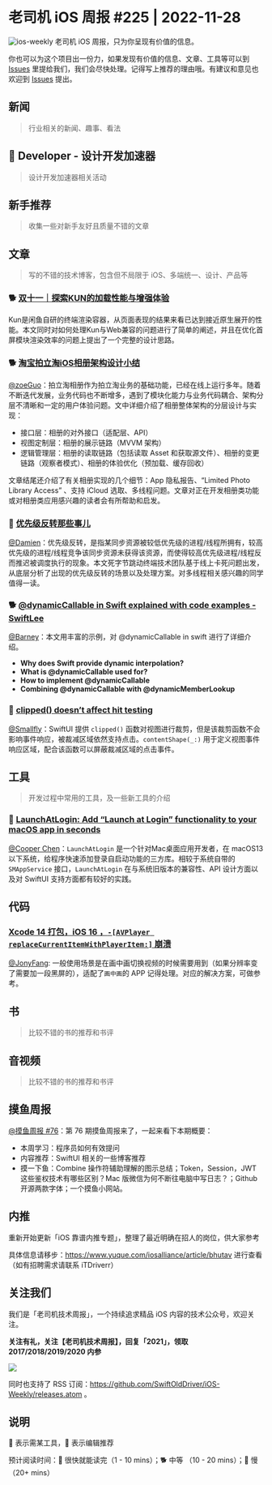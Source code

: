 # 老司机 iOS 周报 #225 | 2022-11-28

![ios-weekly](https://github.com/SwiftOldDriver/iOS-Weekly/blob/master/assets/ios-weekly.png?raw=true)
老司机 iOS 周报，只为你呈现有价值的信息。

你也可以为这个项目出一份力，如果发现有价值的信息、文章、工具等可以到 [Issues](https://github.com/SwiftOldDriver/iOS-Weekly/issues) 里提给我们，我们会尽快处理。记得写上推荐的理由哦。有建议和意见也欢迎到 [Issues](https://github.com/SwiftOldDriver/iOS-Weekly/issues) 提出。

## 新闻

> 行业相关的新闻、趣事、看法

##  Developer - 设计开发加速器

> 设计开发加速器相关活动

## 新手推荐

> 收集一些对新手友好且质量不错的文章

## 文章

> 写的不错的技术博客，包含但不局限于 iOS、多端统一、设计、产品等

### 🐕 [双十一｜探索KUN的加载性能与增强体验](https://mp.weixin.qq.com/s/NWRCembLGrqPzelf7Evw-A)

Kun是闲鱼自研的终端渲染容器，从页面表现的结果来看已达到接近原生展开的性能。本文同时对如何处理Kun与Web兼容的问题进行了简单的阐述，并且在优化首屏模块渲染效率的问题上提出了一个完整的设计思路。

### 🐕 [淘宝拍立淘iOS相册架构设计小结](https://mp.weixin.qq.com/s/ldbwl9nLxWyyBmk3bgX82A)

[@zoeGuo](https://github.com/zoeGuo)：拍立淘相册作为拍立淘业务的基础功能，已经在线上运行多年。随着不断迭代发展，业务代码也不断增多，遇到了模块化能力与业务代码耦合、架构分层不清晰和一定的用户体验问题。文中详细介绍了相册整体架构的分层设计与实现：
- 接口层：相册的对外接口（适配层、API）
- 视图定制层：相册的展示链路（MVVM 架构）
- 逻辑管理层：相册的读取链路（包括读取 Asset 和获取源文件）、相册的变更链路（观察者模式）、相册的体验优化（预加载、缓存回收）
      

文章结尾还介绍了有关相册实现的几个细节：App 隐私报告、“Limited Photo Library Access” 、支持 iCloud 选取、多线程问题。文章对正在开发相册类功能或对相册类应用感兴趣的读者会有所帮助和启发。


### 🐎 [优先级反转那些事儿](https://mp.weixin.qq.com/s/kp6cdDrdQ4rhfdXH-_Q8IA)

[@Damien](https://github.com/ZengyiMa)：优先级反转，是指某同步资源被较低优先级的进程/线程所拥有，较高优先级的进程/线程竞争该同步资源未获得该资源，而使得较高优先级进程/线程反而推迟被调度执行的现象。本文死字节跳动终端技术团队基于线上卡死问题出发，从底层分析了出现的优先级反转的场景以及处理方案。对多线程相关感兴趣的同学值得一读。

### 🐕 [@dynamicCallable in Swift explained with code examples - SwiftLee](https://www.avanderlee.com/swift/dynamiccallable/)

[@Barney](https://github.com/BarneyZhaoooo)：本文用丰富的示例，对 @dynamicCallable in swift 进行了详细介绍。

- **Why does Swift provide dynamic interpolation?**
- **What is @dynamicCallable used for?**
- **How to implement @dynamicCallable**
- **Combining @dynamicCallable with @dynamicMemberLookup**

### 🐎 [clipped() doesn’t affect hit testing](https://oleb.net/2022/clipped-hit-testing/) 
[@Smallfly](https://github.com/iostalks)：SwiftUI 提供 `clipped()` 函数对视图进行裁剪，但是该裁剪函数不会影响事件响应，被裁减区域依然支持点击。`contentShape(_:)` 用于定义视图事件响应区域，配合该函数可以屏蔽裁减区域的点击事件。


## 工具

> 开发过程中常用的工具，及一些新工具的介绍

### 🐎 [LaunchAtLogin: Add “Launch at Login” functionality to your macOS app in seconds](https://github.com/sindresorhus/LaunchAtLogin)

[@Cooper Chen](https://github.com/cjlcooper)：`LaunchAtLogin` 是一个针对Mac桌面应用开发者，在 macOS13 以下系统，给程序快速添加登录自启动功能的三方库。相较于系统自带的 `SMAppService` 接口，`LaunchAtLogin` 在与系统旧版本的兼容性、API 设计方面以及对 SwiftUI 支持方面都有较好的实践。

## 代码

### [Xcode 14 打包，iOS 16 ，`-[AVPlayer replaceCurrentItemWithPlayerItem:]` 崩溃](https://github.com/Baseflow/XamarinMediaManager/issues/814)

[@JonyFang](https://github.com/JonyFang): 一般使用场景是在画中画切换视频的时候需要用到（如果分辨率变了需要加一段黑屏的），适配了`画中画`的 APP 记得处理。对应的解决方案，可做参考。

## 书

> 比较不错的书的推荐和书评

## 音视频

> 比较不错的书的推荐和书评

## 摸鱼周报

[@摸鱼周报 #76](https://mp.weixin.qq.com/s/UmXvtKYS6Z0a30yPRyIV9g)：第 76 期摸鱼周报来了，一起来看下本期概要：

* 本周学习：程序员如何有效提问
* 内容推荐：SwiftUI 相关的一些博客推荐
* 摸一下鱼：Combine 操作符辅助理解的图示总结；Token，Session，JWT 这些鉴权技术有哪些区别？Mac 版微信为何不断往电脑中写日志？；Github 开源两款字体；一个摸鱼小网站。

## 内推

重新开始更新「iOS 靠谱内推专题」，整理了最近明确在招人的岗位，供大家参考

具体信息请移步：https://www.yuque.com/iosalliance/article/bhutav 进行查看（如有招聘需求请联系 iTDriverr）

## 关注我们

我们是「老司机技术周报」，一个持续追求精品 iOS 内容的技术公众号，欢迎关注。

**关注有礼，关注【老司机技术周报】，回复「2021」，领取 2017/2018/2019/2020 内参**

![](https://github.com/SwiftOldDriver/iOS-Weekly/blob/master/assets/qrcode_for_wechat.jpg?raw=true)

同时也支持了 RSS 订阅：https://github.com/SwiftOldDriver/iOS-Weekly/releases.atom 。

## 说明

🚧 表示需某工具，🌟 表示编辑推荐

预计阅读时间：🐎 很快就能读完（1 - 10 mins）；🐕 中等 （10 - 20 mins）；🐢 慢（20+ mins）
